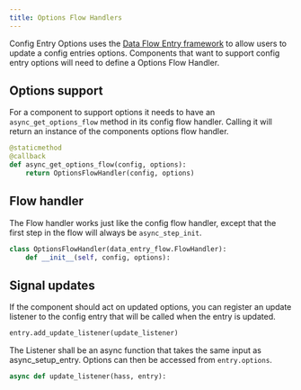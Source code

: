 ```yaml
---
title: Options Flow Handlers
---
```


Config Entry Options uses the [Data Flow Entry framework](data_entry_flow_index.md) to allow users to update a config entries options. Components that want to support config entry options will need to define a Options Flow Handler.

## Options support

For a component to support options it needs to have an `async_get_options_flow` method in its config flow handler. Calling it will return an instance of the components options flow handler.

```python
@staticmethod
@callback
def async_get_options_flow(config, options):
    return OptionsFlowHandler(config, options)
```

## Flow handler

The Flow handler works just like the config flow handler, except that the first step in the flow will always be `async_step_init`.

```python
class OptionsFlowHandler(data_entry_flow.FlowHandler):
    def __init__(self, config, options):
```

## Signal updates

If the component should act on updated options, you can register an update listener to the config entry that will be called when the entry is updated.

```python
entry.add_update_listener(update_listener)
```

The Listener shall be an async function that takes the same input as async_setup_entry. Options can then be accessed from `entry.options`.

```python
async def update_listener(hass, entry):
```

